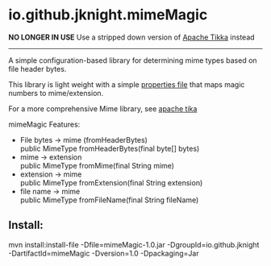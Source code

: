 # io.github.jknight.mimeMagic

**NO LONGER IN USE**
Use a stripped down version of [Apache Tikka](https://tika.apache.org/) instead

---

A simple configuration-based library for determining mime types based on file header bytes.

This library is light weight with a simple [properties file](src/main/resources/mime.properties) that maps magic numbers to mime/extension.

For a more comprehensive Mime library, see [apache tika](https://tika.apache.org/)

mimeMagic Features:

* File bytes -> mime (fromHeaderBytes)  
  public MimeType fromHeaderBytes(final byte[] bytes)
* mime -> extension  
  public MimeType fromMime(final String mime)
* extension -> mime  
  public MimeType fromExtension(final String extension)
* file name -> mime  
  public MimeType fromFileName(final String fileName)

## Install:
 mvn install:install-file -Dfile=mimeMagic-1.0.jar -DgroupId=io.github.jknight -DartifactId=mimeMagic -Dversion=1.0  -Dpackaging=Jar
